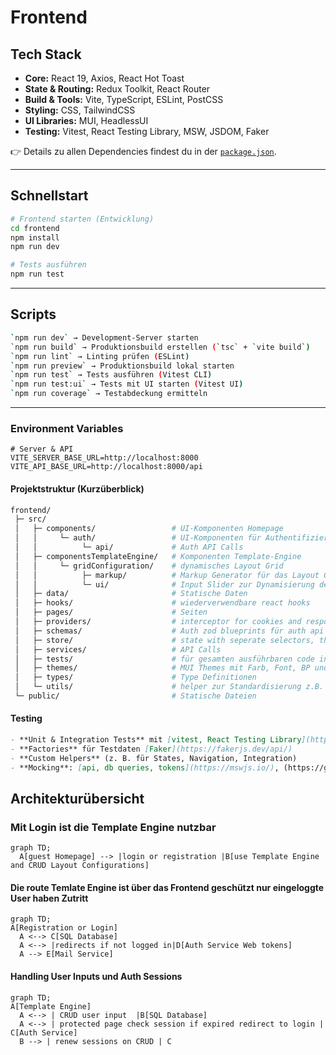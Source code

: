 # Frontend

## Tech Stack

- **Core:** React 19, Axios, React Hot Toast
- **State & Routing:** Redux Toolkit, React Router
- **Build & Tools:** Vite, TypeScript, ESLint, PostCSS
- **Styling:** CSS, TailwindCSS
- **UI Libraries:** MUI, HeadlessUI
- **Testing:** Vitest, React Testing Library, MSW, JSDOM, Faker

👉 Details zu allen Dependencies findest du in der [`package.json`](./package.json).

---

## Schnellstart

```bash
# Frontend starten (Entwicklung)
cd frontend
npm install
npm run dev
```

```bash
# Tests ausführen
npm run test
```

---

## Scripts

```bash
`npm run dev` → Development-Server starten
`npm run build` → Produktionsbuild erstellen (`tsc` + `vite build`)
`npm run lint` → Linting prüfen (ESLint)
`npm run preview` → Produktionsbuild lokal starten
`npm run test` → Tests ausführen (Vitest CLI)
`npm run test:ui` → Tests mit UI starten (Vitest UI)
`npm run coverage` → Testabdeckung ermitteln
```

---

### Environment Variables

```env
# Server & API
VITE_SERVER_BASE_URL=http://localhost:8000
VITE_API_BASE_URL=http://localhost:8000/api
```

#### Projektstruktur (Kurzüberblick)

```bash
frontend/
 ├─ src/
 │   ├─ components/                 # UI-Komponenten Homepage
 │   │     └─ auth/                 # UI-Komponenten für Authentifizierung
 │   │          └─ api/             # Auth API Calls
 │   ├─ componentsTemplateEngine/   # Komponenten Template-Engine
 │   │     └─ gridConfiguration/    # dynamisches Layout Grid
 │   │          ├─ markup/          # Markup Generator für das Layout Grid
 │   │          └─ ui/              # Input Slider zur Dynamisierung des Layout Grids
 │   ├─ data/                       # Statische Daten
 │   ├─ hooks/                      # wiederverwendbare react hooks
 │   ├─ pages/                      # Seiten
 │   ├─ providers/                  # interceptor for cookies and response standards
 │   ├─ schemas/                    # Auth zod blueprints für auth api
 │   ├─ store/                      # state with seperate selectors, thunks and reducers
 │   ├─ services/                   # API Calls
 │   ├─ tests/                      # für gesamten ausführbaren code in src. Mocks, helper für Test Standardisierung
 │   ├─ themes/                     # MUI Themes mit Farb, Font, BP und Komponenten Einstellungen
 │   ├─ types/                      # Type Definitionen
 │   └─ utils/                      # helper zur Standardisierung z.B. für logger oder oder HTTP Responses
 └─ public/                         # Statische Dateien
```

#### Testing

```markdown
- **Unit & Integration Tests** mit [vitest, React Testing Library](https://vitest.dev/), (https://testing-library.com/docs/react-testing-library/intro/)
- **Factories** für Testdaten [Faker](https://fakerjs.dev/api/)
- **Custom Helpers** (z. B. für States, Navigation, Integration)
- **Mocking**: [api, db queries, tokens](https://mswjs.io/), (https://github.com/mswjs/data)
```

## Architekturübersicht

### Mit Login ist die Template Engine nutzbar

```mermaid
graph TD;
  A[guest Homepage] --> |login or registration |B[use Template Engine and CRUD Layout Configurations]
```

#### Die route Temlate Engine ist über das Frontend geschützt nur eingeloggte User haben Zutritt

```mermaid
graph TD;
A[Registration or Login]
  A <--> C[SQL Database]
  A <--> |redirects if not logged in|D[Auth Service Web tokens]
  A --> E[Mail Service]
```

#### Handling User Inputs und Auth Sessions

```mermaid
graph TD;
A[Template Engine]
  A <--> | CRUD user input  |B[SQL Database]
  A <--> | protected page check session if expired redirect to login | C[Auth Service]
  B --> | renew sessions on CRUD | C
```
